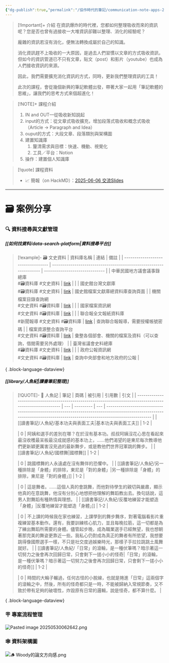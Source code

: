 ```yaml
---
{"dg-publish":true,"permalink":"/協作時代的筆記/communication-note-apps-2025-06-06/","title":"協作時代下的筆記軟體","tags":["🎯學習歷程檔案","📝數位工具交流beta","self_learing","📋我的專案"],"noteIcon":"3","created":"2025-05-06T02:14:03.768+08:00","updated":"2025-06-18T14:47:39.650+08:00"}
---
```




> [!Important]+ 介紹
> 在資訊爆炸的時代裡，您都如何整理吸收而來的資訊呢？您是否也曾有過接收一大堆資訊卻難以整理、消化的經驗呢？
> 
> 龐雜的資訊若沒有消化，便無法轉換成屬於自己的知識。
> 
> 消化資訊趕不上吸收的一大原因，是過去人們習慣以文章的方式吸收資訊，但如今的資訊管道已不只有文章，貼文（post）和影片（youtube）也成為人們接收資訊的來源。
> 
> 因此，我們需要擴充消化資訊的方式，同時，更新我們整理資訊的工具！
> 
> 此次的課程，會從幾個新興的筆記軟體出發，帶著大家一起用「筆記軟體的思維」，讓我們的思考方式來個超進化！


> [!NOTE]+ 課程介紹
>  1. IN and OUT––從吸收新知說起
> 	 1. input的方式：從文章式吸收擴充，增加段落式吸收和概念式吸收（Article → Paragraph and Idea）
> 	 2. ouput的方式：大段文章、段落類別與架構圖
>  2. 建置知識庫
> 	  1. 釐清需求與目標：快速、機動、視覺化
> 	  2. 工具／平台：Notion
>  3. 操作：建置個人知識庫



> [!quote] 課程資料
> - 📈 簡報（on HackMD）：[2025-06-06 交流Slides](https://hackmd.io/@tree10zi23/20250606交流slides)

---


# 🗃️ 案例分享

### 🔍 資料搜尋與文獻管理

##### [[如何找資料/data-search-platform\|資料搜尋平台]]

> [!example]- 🗃️ 文史資料
>  | 資料庫名稱                              | 連結                                                                 | 備註                             |
> | ---------------------------------- | ------------------------------------------------------------------ | ------------------------------ |
> | 中華民國地方議會議事錄總庫<br> #🗃️資料庫 #文史資料    | [link](https://journal.th.gov.tw)                                  |                                |
> | 國史館台灣文獻庫<br> #🗃️資料庫 #文史資料         | [link](https://www.th.gov.tw/new_site/01archives/01file_archives/) | 國史館檔案文獻庫總資料庫查詢頁面               |
> | 機關檔案目錄查詢網<br> #文史資料 #🗃️資料庫        | [link](https://near.archives.gov.tw/home)                          |                                |
> | 國家檔案資訊網<br> #文史資料 #🗃️資料庫          | [link](https://aa.archives.gov.tw/Home/Index)                      |                                |
> | 聯合報全文報紙資料庫<br> #新聞報導 #文史資料 #🗃️資料庫 | [link](https://udndata.com/ndapp/Index?cp=udn)                     | 查詢聯合報報導，需要授權帳號密碼               |
> | 檔案資源整合查詢平台<br> #文史資料 #🗃️資料庫       | [link](https://across.archives.gov.tw/naahyint/search.jsp)         | 彙整各個部會、機關的檔案及資料（可以查詢，借閱需要另外處理） |
> | 臺灣省議會史料總庫<br> #🗃️資料庫 #文史資料        | [link](https://drtpa.th.gov.tw)                                    |                                |
> | 政府公報資訊網<br> #文史資料 #🗃️資料庫          | [link](https://gaz.ncl.edu.tw/index.jsp)                           | 查詢中央部會和地方政府的公報                 |
> 
{ .block-language-dataview}

##### [[library/人魚紀\|讀書筆記整理]]

> [!QUOTE]- 📕 人魚記
>  | 筆記                                                                                                         | 頁碼  | 被引用       | 引用數 | 引文                                                                                                                                                                     |
> | ---------------------------------------------------------------------------------------------------------- | --- | --------- | --- | ---------------------------------------------------------------------------------------------------------------------------------------------------------------------- |
> | [[讀書筆記/人魚紀/基本功夫與表面工夫\|基本功夫與表面工夫]]                                                                       | 1-2 | <ul></ul> | 0   | 阿姨和選手的差別在哪？在於沒有基本功。叔叔阿姨沒花心思在看起來最沒收穫最呆板最沒成就感的基本功上，……他們渴望的是東尼每次教導他們更新穎更厲害沒見過的最新舞步，或是教他們世界冠軍跳的舞步。                                                                         |
> | [[讀書筆記/人魚紀/國標舞\|國標舞]]                                                                                   | 1-2 | <ul></ul> | 0   | 跳國標舞的人永遠處在沒有舞伴的恐懼中。                                                                                                                                                    |
> | [[讀書筆記/人魚紀/另一種排除是「身體」的排除，東尼是「對的身體」\|另一種排除是「身體」的排除，東尼是「對的身體」]]                                           | 1-2 | <ul></ul> | 0   | 這是舞者。……這個人真的會跳舞，而他對待學生的親切與嚴肅，顯示他真的在意跳舞，他沒有分別心地想把他理解的舞蹈教出去。換句話說，這男人對舞蹈有種熱情與理想。                                                                                          |
> | [[讀書筆記/人魚紀/反覆地練習才能塑造「身體」\|反覆地練習才能塑造「身體」]]                                                               | 1-2 | <ul></ul> | 0   | 不上課的時候我在家也練習，上課學到的舞步舞序，對著電腦看影片重複練習基本動作。還有，我要訓練核心肌力，並且每晚拉筋，這一切都是為了練出舞蹈所需要的身體。儘管起步晚，成為職業選手已經無望，我也想朝著那完美的舞姿更靠近一些。我私心仍對成為真正的舞者有所慾望，我想要跳得像國際選手一樣，不只是社交度過娛樂時光，那樣子手拉拉跳跳土風舞就好。 |
> | [[讀書筆記/人魚紀/「日常」的滾輪，是一種伏筆嗎？暗示著這一切努力之後會再次回歸日常，只會剩下一搓小小的怪奇\|「日常」的滾輪，是一種伏筆嗎？暗示著這一切努力之後會再次回歸日常，只會剩下一搓小小的怪奇]] | 1-2 | <ul></ul> | 0   | 時間的大輪子輾過，任何古怪的小脫線，也就是捲進「日常」這兩個字的滾輪之中，然後，所有的怪奇都只是一時，不能被歸納入常規節奏，又不致於帶有足夠的破壞性，炸毀原有日常的邏輯，說是怪奇，都不算什麼。                                                                       |
> 
{ .block-language-dataview}

### 🪧 專案流程管理

![Pasted image 20250530062642.png](/img/user/%E5%8D%94%E4%BD%9C%E6%99%82%E4%BB%A3%E7%9A%84%E7%AD%86%E8%A8%98/Pasted%20image%2020250530062642.png)

### 🕸️ 資料架構圖

![🪵 Woody的論文方向感.png](/img/user/ignore/img/%F0%9F%AA%B5%20Woody%E7%9A%84%E8%AB%96%E6%96%87%E6%96%B9%E5%90%91%E6%84%9F.png)




